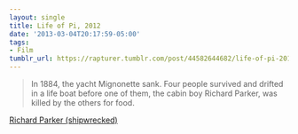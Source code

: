 ```yaml
---
layout: single
title: Life of Pi, 2012
date: '2013-03-04T20:17:59-05:00'
tags:
- Film
tumblr_url: https://rapturer.tumblr.com/post/44582644682/life-of-pi-2012
---
```

> In 1884, the yacht Mignonette sank. Four people survived and drifted in a life boat before one of them, the cabin boy Richard Parker, was killed by the others for food.

[Richard Parker (shipwrecked)](http://en.wikipedia.org/wiki/Richard_Parker_(shipwrecked))

